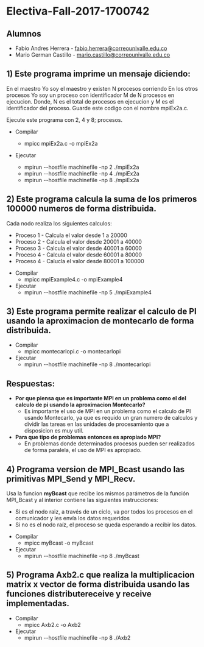 # Electiva-Fall-2017-1700742

## Alumnos
- Fabio Andres Herrera - [fabio.herrera@correounivalle.edu.co](fabio.herrera@correounivalle.edu.co)
- Mario German Castillo - [mario.castillo@correounivalle.edu.co](mario.castillo@correounivalle.edu.co) 



## 1) Este programa imprime un mensaje diciendo:

En el maestro Yo soy el maestro y existen N procesos corriendo
En los otros procesos Yo soy un proceso con identificador M de N procesos en ejecucion. Donde, N es el total de procesos en ejecucion y M es el identificador del proceso.
Guarde este codigo con el nombre mpiEx2a.c.

Ejecute este programa con 2, 4 y 8; procesos.

* Compilar

	* mpicc mpiEx2a.c -o mpiEx2a

* Ejecutar

	* mpirun --hostfile machinefile -np 2 ./mpiEx2a
	* mpirun --hostfile machinefile -np 4 ./mpiEx2a
	* mpirun --hostfile machinefile -np 8 ./mpiEx2a


## 2) Este programa calcula la suma de los primeros 100000 numeros de forma distribuida.  

Cada nodo realiza los siguientes calculos:

- Proceso 1 - Calcula el valor desde 1 a 20000
- Proceso 2 - Calcula el valor desde 20001 a 40000
- Proceso 3 - Calcula el valor desde 40001 a 60000
- Proceso 4 - Calcula el valor desde 60001 a 80000
- Proceso 4 - Calucla el valor desde 80001 a 100000


* Compilar
	* mpicc mpiExample4.c -o mpiExample4
* Ejecutar
	* mpirun --hostfile machinefile -np 5 ./mpiExample4


## 3) Este programa permite realizar el calculo de PI usando la aproximacion de montecarlo de forma distribuida.

* Compilar
	* mpicc montecarlopi.c -o montecarlopi
* Ejecutar	
	* mpirun --hostfile machinefile -np 8 ./montecarlopi

## Respuestas:
* **Por que piensa que es importante MPI en un problema como el del calculo de pi usando la aproximacion Montecarlo?**
	* Es importante el uso de MPI en un problema como el calculo de PI usando Montecarlo, ya que es requido un gran numero de calculos y dividir las tareas en las unidades de procesamiento que a disposicion es muy util.    
* **Para que tipo de problemas entonces es apropiado MPI?**
	* En problemas donde determinados procesos pueden ser realizados de forma paralela, el uso de MPI es apropiado.

## 4) Programa version de MPI_Bcast usando las primitivas MPI_Send y MPI_Recv. 

Usa la funcion  **myBcast** que recibe los mismos parámetros de la función MPI_Bcast y al interior contiene las siguientes instrucciones:

- Si es el nodo raiz, a través de un ciclo, va por todos los procesos en el comunicador y les envía los datos requeridos 
- Si no es el nodo raíz, el proceso se queda esperando a recibir los datos.


* Compilar
	* mpicc myBcast -o myBcast
* Ejecutar
	* mpirun --hostfile machinefile -np 8 ./myBcast

## 5) Programa Axb2.c que realiza la multiplicacion matrix x vector de forma distribuida usando las funciones **distributereceive** y **receive** implementadas.

* Compilar
	* mpicc Axb2.c -o Axb2
* Ejecutar
	* mpirun --hostfile machinefile -np 8 ./Axb2

 

